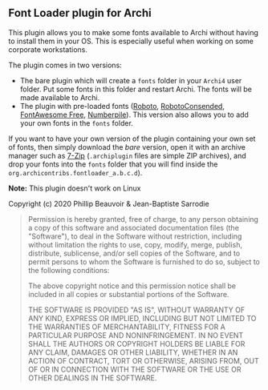 ## Font Loader plugin for Archi

This plugin allows you to make some fonts available to Archi without having to install them in your OS.
This is especially useful when working on some corporate workstations.

The plugin comes in two versions:
- The bare plugin which will create a `fonts` folder in your `Archi4` user folder.
Put some fonts in this folder and restart Archi.
The fonts will be made available to Archi.
- The plugin with pre-loaded fonts ([Roboto](https://fonts.google.com/specimen/Roboto),
[RobotoConsended](https://fonts.google.com/specimen/Roboto+Condensed),
[FontAwesome Free](https://fontawesome.com/how-to-use/on-the-desktop/setup/getting-started),
[Numberpile](http://typodermicfonts.com/numberpile/)).
This version also allows you to add your own fonts in the `fonts` folder.

If you want to have your own version of the plugin containing your own set of fonts, then simply download the _bare_ version,
open it with an archive manager such as [7-Zip](https://www.7-zip.org/) (`.archiplugin` files are simple ZIP archives),
and drop your fonts into the `fonts` folder that you will find inside the `org.archicontribs.fontloader_a.b.c.d`).

**Note:** This plugin doesn't work on Linux

Copyright (c) 2020 Phillip Beauvoir & Jean-Baptiste Sarrodie

>Permission is hereby granted, free of charge, to any person
obtaining a copy of this software and associated documentation
files (the "Software"), to deal in the Software without
restriction, including without limitation the rights to use,
copy, modify, merge, publish, distribute, sublicense, and/or sell
copies of the Software, and to permit persons to whom the
Software is furnished to do so, subject to the following
conditions:
>
>The above copyright notice and this permission notice shall be
included in all copies or substantial portions of the Software.
>
>THE SOFTWARE IS PROVIDED "AS IS", WITHOUT WARRANTY OF ANY KIND,
EXPRESS OR IMPLIED, INCLUDING BUT NOT LIMITED TO THE WARRANTIES
OF MERCHANTABILITY, FITNESS FOR A PARTICULAR PURPOSE AND
NONINFRINGEMENT. IN NO EVENT SHALL THE AUTHORS OR COPYRIGHT
HOLDERS BE LIABLE FOR ANY CLAIM, DAMAGES OR OTHER LIABILITY,
WHETHER IN AN ACTION OF CONTRACT, TORT OR OTHERWISE, ARISING
FROM, OUT OF OR IN CONNECTION WITH THE SOFTWARE OR THE USE OR
OTHER DEALINGS IN THE SOFTWARE.
